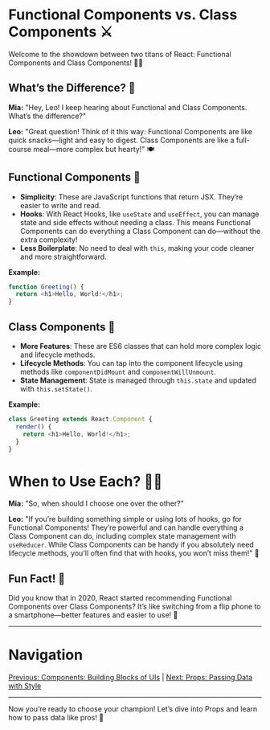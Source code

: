 
# Functional Components vs. Class Components ⚔️

Welcome to the showdown between two titans of React: Functional Components and Class Components! 🤼‍♂️

## What’s the Difference? 🤔

**Mia:** "Hey, Leo! I keep hearing about Functional and Class Components. What’s the difference?"

**Leo:** "Great question! Think of it this way: Functional Components are like quick snacks—light and easy to digest. Class Components are like a full-course meal—more complex but hearty!" 🍽️

## Functional Components 🍕
- **Simplicity**: These are JavaScript functions that return JSX. They’re easier to write and read.
- **Hooks**: With React Hooks, like `useState` and `useEffect`, you can manage state and side effects without needing a class. This means Functional Components can do everything a Class Component can do—without the extra complexity!
- **Less Boilerplate**: No need to deal with `this`, making your code cleaner and more straightforward.

**Example:**
```javascript
function Greeting() {
  return <h1>Hello, World!</h1>;
}
```

## Class Components 🥘
- **More Features**: These are ES6 classes that can hold more complex logic and lifecycle methods.
- **Lifecycle Methods**: You can tap into the component lifecycle using methods like `componentDidMount` and `componentWillUnmount`.
- **State Management**: State is managed through `this.state` and updated with `this.setState()`.

**Example:**
```javascript
class Greeting extends React.Component {
  render() {
    return <h1>Hello, World!</h1>;
  }
}
```

# When to Use Each? 🤷‍♀️

**Mia:** "So, when should I choose one over the other?"

**Leo:** "If you’re building something simple or using lots of hooks, go for Functional Components! They’re powerful and can handle everything a Class Component can do, including complex state management with `useReducer`. While Class Components can be handy if you absolutely need lifecycle methods, you'll often find that with hooks, you won’t miss them!" 🎯

## Fun Fact! 🎉

Did you know that in 2020, React started recommending Functional Components over Class Components? It’s like switching from a flip phone to a smartphone—better features and easier to use! 📱

---

# Navigation

[Previous: Components: Building Blocks of UIs](./README.md) | [Next: Props: Passing Data with Style](./props.md)

---

Now you’re ready to choose your champion! Let’s dive into Props and learn how to pass data like pros! 🚀
